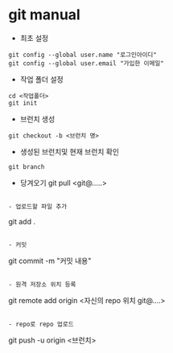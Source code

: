 # git manual 
- 최초 설정
```
git config --global user.name "로그인아이디"
git config --global user.email "가입한 이메일"

```
- 작업 폴더 설정
```
cd <작업폴더>
git init
```

- 브런치 생성
```
git checkout -b <브런치 명>
```

- 생성된 브런치및 현재 브런치 확인
```
git branch
```
- 당겨오기
git pull <git@.....>
```

- 업로드할 파일 추가
```
git add .
```

- 커밋
```
git commit -m "커밋 내용"
```

- 원격 저장소 위치 등록
```
git remote add origin <자신의 repo 위치 git@....>
```

- repo로 repo 업로드
```
git push -u origin <브런치>
```
